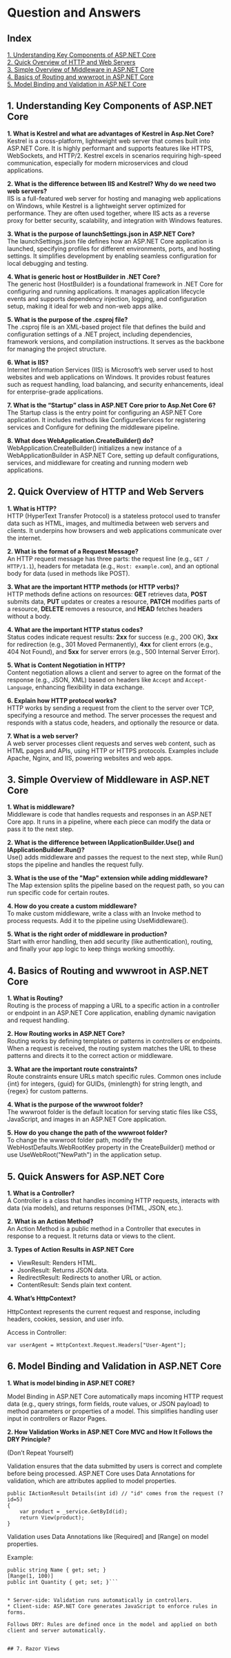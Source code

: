 # Question and Answers

## Index

[1. Understanding Key Components of ASP.NET Core](#-1-howto-run-locally)<br>
[2. Quick Overview of HTTP and Web Servers  ](#%EF%B8%8F-2-howto-deploy-to-azure)<br>
[3. Simple Overview of Middleware in ASP.NET Core](#%EF%B8%8F-3-how-i-created-the-application)<br>
[4. Basics of Routing and wwwroot in ASP.NET Core](#-4-license)<br>
[5. Model Binding and Validation in ASP.NET Core](#-4-license)<br>


## 1. Understanding Key Components of ASP.NET Core

**1. What is Kestrel and what are advantages of Kestrel in Asp.Net Core?**<br>
Kestrel is a cross-platform, lightweight web server that comes built into ASP.NET Core. 
It is highly performant and supports features like HTTPS, WebSockets, and HTTP/2. 
Kestrel excels in scenarios requiring high-speed communication, 
especially for modern microservices and cloud applications.

**2. What is the difference between IIS and Kestrel? Why do we need two web servers?**<br>
IIS is a full-featured web server for hosting and managing web applications on Windows, 
while Kestrel is a lightweight server optimized for performance. They are often used together, 
where IIS acts as a reverse proxy for better security, scalability, and integration with Windows features.

**3. What is the purpose of launchSettings.json in ASP.NET Core?**<br>
The launchSettings.json file defines how an ASP.NET Core application is launched, 
specifying profiles for different environments, ports, and hosting settings. 
It simplifies development by enabling seamless configuration for local debugging and testing.

**4. What is generic host or HostBuilder in .NET Core?**<br>
The generic host (HostBuilder) is a foundational framework in .NET Core for 
configuring and running applications. It manages application lifecycle events and 
supports dependency injection, logging, and configuration setup, 
making it ideal for web and non-web apps alike.

**5. What is the purpose of the .csproj file?**<br>
The .csproj file is an XML-based project file that defines the build and 
configuration settings of a .NET project, including dependencies, framework versions, 
and compilation instructions. It serves as the backbone for managing the project structure.

**6. What is IIS?**<br>
Internet Information Services (IIS) is Microsoft’s web server used to host 
websites and web applications on Windows. It provides robust features such as request handling, 
load balancing, and security enhancements, ideal for enterprise-grade applications.

**7. What is the “Startup” class in ASP.NET Core prior to Asp.Net Core 6?**<br>
The Startup class is the entry point for configuring an ASP.NET Core application. 
It includes methods like ConfigureServices for registering services and 
Configure for defining the middleware pipeline.

**8. What does WebApplication.CreateBuilder() do?**<br>
WebApplication.CreateBuilder() initializes a new instance of a WebApplicationBuilder in ASP.NET Core, 
setting up default configurations, services, and middleware for creating and running modern web applications.



## 2. Quick Overview of HTTP and Web Servers  

**1. What is HTTP?**  
HTTP (HyperText Transfer Protocol) is a stateless protocol used to transfer data such as HTML, 
images, and multimedia between web servers and clients. 
It underpins how browsers and web applications communicate over the internet.  

**2. What is the format of a Request Message?**  
An HTTP request message has three parts: the request line (e.g., `GET / HTTP/1.1`), 
headers for metadata (e.g., `Host: example.com`), and an optional body for data (used in methods like POST).  

**3. What are the important HTTP methods (or HTTP verbs)?**  
HTTP methods define actions on resources: **GET** retrieves data, 
**POST** submits data, **PUT** updates or creates a resource, 
**PATCH** modifies parts of a resource, **DELETE** removes a resource, 
and **HEAD** fetches headers without a body.  

**4. What are the important HTTP status codes?**  
Status codes indicate request results: **2xx** for success (e.g., 200 OK), 
**3xx** for redirection (e.g., 301 Moved Permanently), 
**4xx** for client errors (e.g., 404 Not Found), and 
**5xx** for server errors (e.g., 500 Internal Server Error).  

**5. What is Content Negotiation in HTTP?**  
Content negotiation allows a client and server to agree on the format of the response 
(e.g., JSON, XML) based on headers like `Accept` and `Accept-Language`, 
enhancing flexibility in data exchange.  

**6. Explain how HTTP protocol works?**  
HTTP works by sending a request from the client to the server over TCP, 
specifying a resource and method. The server processes the request and responds with a status code, 
headers, and optionally the resource or data.  

**7. What is a web server?**  
A web server processes client requests and serves web content, such as HTML pages and APIs, 
using HTTP or HTTPS protocols. Examples include Apache, Nginx, and IIS, powering websites and web apps.  


## 3. Simple Overview of Middleware in ASP.NET Core

**1. What is middleware?**<br>
Middleware is code that handles requests and responses in an ASP.NET Core app. 
It runs in a pipeline, where each piece can modify the data or pass it to the next step.

**2. What is the difference between IApplicationBuilder.Use() and IApplicationBuilder.Run()?**<br>
Use() adds middleware and passes the request to the next step, 
while Run() stops the pipeline and handles the request fully.

**3. What is the use of the "Map" extension while adding middleware?**<br>
The Map extension splits the pipeline based on the request path, 
so you can run specific code for certain routes.

**4. How do you create a custom middleware?**<br>
To make custom middleware, write a class with an Invoke method to process requests. 
Add it to the pipeline using UseMiddleware<ClassName>().

**5. What is the right order of middleware in production?**<br>
Start with error handling, then add security (like authentication), routing, 
and finally your app logic to keep things working smoothly.

## 4. Basics of Routing and wwwroot in ASP.NET Core

**1. What is Routing?**<br>
Routing is the process of mapping a URL to a specific action in a controller or 
endpoint in an ASP.NET Core application, enabling dynamic navigation and request handling.

**2. How Routing works in ASP.NET Core?**<br>
Routing works by defining templates or patterns in controllers or endpoints. 
When a request is received, the routing system matches the URL to these 
patterns and directs it to the correct action or middleware.

**3. What are the important route constraints?**<br>
Route constraints ensure URLs match specific rules. Common ones include {int} for integers, 
{guid} for GUIDs, {minlength} for string length, and {regex} for custom patterns.

**4. What is the purpose of the wwwroot folder?**<br>
The wwwroot folder is the default location for serving static files like CSS, JavaScript, 
and images in an ASP.NET Core application.

**5. How do you change the path of the wwwroot folder?**<br>
To change the wwwroot folder path, modify the WebHostDefaults.WebRootKey property in the 
CreateBuilder() method or use UseWebRoot("NewPath") in the application setup.

## 5. Quick Answers for ASP.NET Core

**1. What is a Controller?**<br>
A Controller is a class that handles incoming HTTP requests, 
interacts with data (via models), and returns responses (HTML, JSON, etc.).

**2. What is an Action Method?**<br>
An Action Method is a public method in a Controller that executes in response to a request. 
It returns data or views to the client.

**3. Types of Action Results in ASP.NET Core**<br>

* ViewResult: Renders HTML.
* JsonResult: Returns JSON data.
* RedirectResult: Redirects to another URL or action.
* ContentResult: Sends plain text content.

**4. What’s HttpContext?**<br>

HttpContext represents the current request and response, including headers, cookies, session, and user info.

Access in Controller:

```var userAgent = HttpContext.Request.Headers["User-Agent"];```

## 6. Model Binding and Validation in ASP.NET Core



**1. What is model binding in ASP.NET CORE?**<br>

Model Binding in ASP.NET Core automatically maps incoming HTTP request data (e.g., query strings, form fields, route values, or JSON payload) to method parameters or properties of a model. This simplifies handling user input in controllers or Razor Pages.


**2. How Validation Works in ASP.NET Core MVC and How It Follows the DRY Principle?**<br>

(Don’t Repeat Yourself)

Validation ensures that the data submitted by users is correct and complete before being processed. ASP.NET Core uses Data Annotations for validation, which are attributes applied to model properties.


```
public IActionResult Details(int id) // "id" comes from the request (?id=5)
{
    var product = _service.GetById(id);
    return View(product);
}
```


Validation uses Data Annotations like [Required] and [Range] on model properties.

Example:

```[Required]
public string Name { get; set; }
[Range(1, 100)]
public int Quantity { get; set; }```


* Server-side: Validation runs automatically in controllers.
* Client-side: ASP.NET Core generates JavaScript to enforce rules in forms.

Follows DRY: Rules are defined once in the model and applied on both client and server automatically.


## 7. Razor Views

